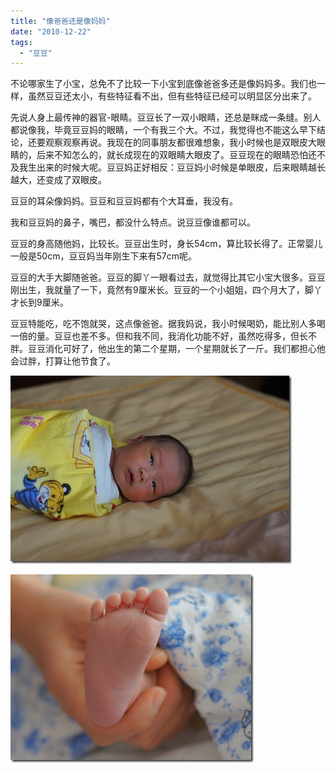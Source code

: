 ```yaml
---
title: "像爸爸还是像妈妈"
date: "2010-12-22"
tags: 
  - "豆豆"
---
```


不论哪家生了小宝，总免不了比较一下小宝到底像爸爸多还是像妈妈多。我们也一样，虽然豆豆还太小，有些特征看不出，但有些特征已经可以明显区分出来了。

先说人身上最传神的器官-眼睛。豆豆长了一双小眼睛，还总是眯成一条缝。别人都说像我，毕竟豆豆妈的眼睛，一个有我三个大。不过，我觉得也不能这么早下结论，还要观察观察再说。我现在的同事朋友都很难想象，我小时候也是双眼皮大眼睛的，后来不知怎么的，就长成现在的双眼睛大眼皮了。豆豆现在的眼睛恐怕还不及我生出来的时候大呢。豆豆妈正好相反：豆豆妈小时候是单眼皮，后来眼睛越长越大，还变成了双眼皮。

豆豆的耳朵像妈妈。豆豆和豆豆妈都有个大耳垂，我没有。

我和豆豆妈的鼻子，嘴巴，都没什么特点。说豆豆像谁都可以。

豆豆的身高随他妈，比较长。豆豆出生时，身长54cm，算比较长得了。正常婴儿一般是50cm，豆豆妈当年刚生下来有57cm呢。

豆豆的大手大脚随爸爸。豆豆的脚丫一眼看过去，就觉得比其它小宝大很多。豆豆刚出生，我就量了一下，竟然有9厘米长。豆豆的一个小姐姐，四个月大了，脚丫才长到9厘米。

豆豆特能吃，吃不饱就哭，这点像爸爸。据我妈说，我小时候喝奶，能比别人多喝一倍的量。豆豆也差不多。但和我不同，我消化功能不好，虽然吃得多，但长不胖。豆豆消化可好了，他出生的第二个星期，一个星期就长了一斤。我们都担心他会过胖，打算让他节食了。

![DSC00462](images/dsc00462_thumb.jpg "DSC00462")

![Untitled1](images/untitled1_thumb1.jpg "Untitled1")
